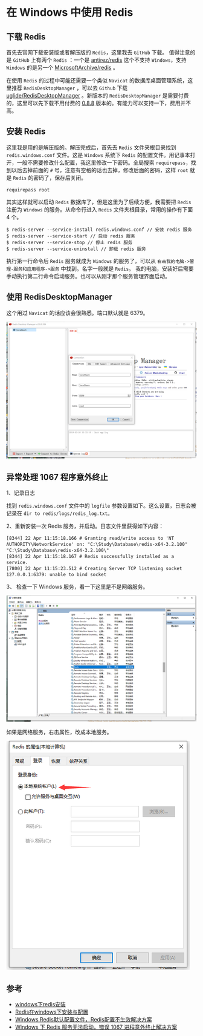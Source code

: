 # 在 Windows 中使用 Redis

## 下载 Redis

首先去官网下载安装版或者解压版的 `Redis`，这里我去 `GitHub` 下载。
值得注意的是 `GitHub` 上有两个 `Redis` ：一个是 [antirez/redis](https://github.com/antirez/redis) 这个不支持 `Windows`，支持 `Windows` 的是另一个 [MicrosoftArchive/redis](https://github.com/MicrosoftArchive/redis) 。

在使用 `Redis` 的过程中可能还需要一个类似 `Navicat` 的数据库桌面管理系统，这里推荐 `RedisDesktopManager` ，可以去 `Github` 下载 [uglide/RedisDesktopManager](https://github.com/uglide/RedisDesktopManager) 。新版本的 `RedisDesktopManager` 是需要付费的，这里可以先下载不用付费的 [0.8.8](https://github.com/uglide/RedisDesktopManager/releases/tag/0.8.8) 版本的。有能力可以支持一下，费用并不高。

## 安装 Redis

这里我是用的是解压版的。解压完成后，首先去 `Redis` 文件夹根目录找到 `redis.windows.conf` 文件。这是 `Windows` 系统下 `Redis` 的配置文件。用记事本打开，一般不需要修改什么配置，我这里修改一下密码。全局搜索 `requirepass`，找到以后去掉前面的 `#` 号，注意有空格的话也去掉，修改后面的密码，这样 `root` 就是 `Redis` 的密码了，保存后关闭。

```
requirepass root
```

其实这样就可以启动 `Redis` 数据库了，但是这里为了后续方便，我需要把 `Redis` 注册为 `Windows` 的服务。从命令行进入 `Redis` 文件夹根目录，常用的操作有下面 4 个。

```
$ redis-server --service-install redis.windows.conf // 安装 redis 服务
$ redis-server --service-start // 启动 redis 服务 
$ redis-server --service-stop // 停止 redis 服务
$ redis-server --service-uninstall // 卸载 redis 服务
```

执行第一行命令后 `Redis` 服务就成为 `Windows` 的服务了，可以从 `右击我的电脑->管理-服务和应用程序->服务` 中找到。名字一般就是 `Redis`。
我的电脑，安装好后需要手动执行第二行命令启动服务。也可以从刚才那个服务管理界面启动。

## 使用 RedisDesktopManager

这个用过 `Navicat` 的话应该会很熟悉。端口默认就是 6379。

![p01](.\images\redis-windows\p01.png)

## 异常处理 1067 程序意外终止

1、记录日志

找到 `redis.windows.conf` 文件中的 `logfile` 参数设置如下。这么设置，日志会被记录在 `dir to redis/logs/redis_log.txt`。

2、重新安装一次 Redis 服务，并启动。日志文件里获得如下内容：

```
[8344] 22 Apr 11:15:18.166 # Granting read/write access to 'NT AUTHORITY\NetworkService' on: "C:\Study\Database\redis-x64-3.2.100" "C:\Study\Database\redis-x64-3.2.100\" 
[8344] 22 Apr 11:15:18.167 # Redis successfully installed as a service.
[7800] 22 Apr 11:15:23.512 # Creating Server TCP listening socket 127.0.0.1:6379: unable to bind socket
```

3、 检查一下 Windows 服务，看一下这里是不是网络服务。

![p02](.\images\redis-windows\p02.png)

如果是网络服务，右击属性，改成本地服务。

![p03](.\images\redis-windows\p03.png)

## 参考

- [windows下redis安装](https://blog.csdn.net/u012343297/article/details/78839063)
- [Redis在windows下安装与配置](https://www.cnblogs.com/lezhifang/p/7027903.html)
- [Windows Redis默认配置文件，Redis配置不生效解决方案](https://www.cnblogs.com/fanshuyao/p/7193299.html)
- [Windows 下 Redis 服务无法启动，错误 1067 进程意外终止解决方案](https://blog.csdn.net/maxsky/article/details/79775118)